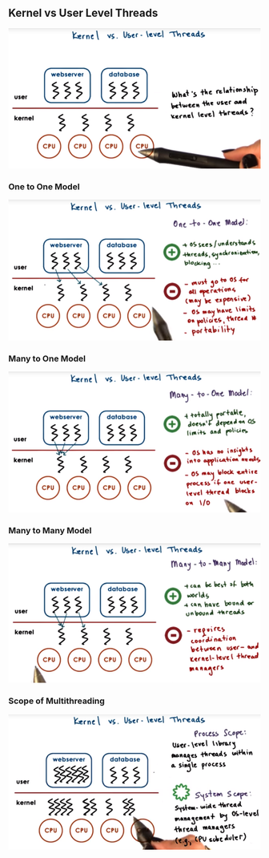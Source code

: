 ## Kernel vs User Level Threads

![](/assets/kernel_vs_user_lvl_threads.png)

### One to One Model

![](/assets/one_to_one_model.png)

### Many to One Model

![](/assets/many_to_one_model.png)

### Many to Many Model

![](/assets/many_to_many_model.png)

### Scope of Multithreading

![](/assets/scope_of_multithreading.png)

